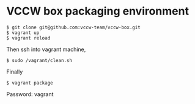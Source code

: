 # VCCW box packaging environment

```
$ git clone git@github.com:vccw-team/vccw-box.git
$ vagrant up
$ vagrant reload
```

Then ssh into vagrant machine,

```
$ sudo /vagrant/clean.sh
```

Finally

```
$ vagrant package
```

Password: vagrant
